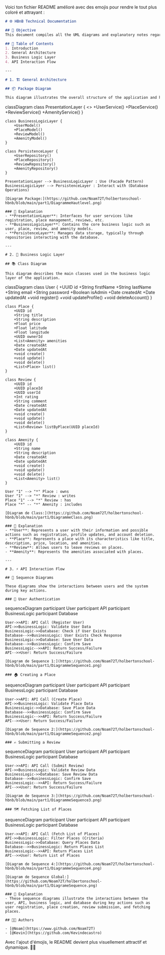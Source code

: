 Voici ton fichier README amélioré avec des emojis pour rendre le tout plus coloré et attrayant :

```markdown
# 🌐 HBnB Technical Documentation

## 🎯 Objective
This document compiles all the UML diagrams and explanatory notes regarding the architecture and design of the HBnB project. It serves as a technical reference for the implementation and development of the application.

## 📑 Table of Contents
1. Introduction
2. General Architecture
3. Business Logic Layer
4. API Interaction Flow

---

# 1. 🏗️ General Architecture

## 📦 Package Diagram

This diagram illustrates the overall structure of the application and how the main components interact with each other.

```
classDiagram
    class PresentationLayer {
        <<Interface>>
        +UserService() 
        +PlaceService() 
        +ReviewService() 
        +AmenityService() 
    }

    class BusinessLogicLayer {
        +UserModel() 
        +PlaceModel() 
        +ReviewModel() 
        +AmenityModel() 
    }

    class PersistenceLayer {
        +UserRepository() 
        +PlaceRepository() 
        +ReviewRepository() 
        +AmenityRepository() 
    }

    PresentationLayer --> BusinessLogicLayer : Use (Facade Pattern)
    BusinessLogicLayer --> PersistenceLayer : Interact with (Database Operations)
```
[Diagram Package:](https://github.com/Noam72T/holbertonschool-hbnb/blob/main/part1/DiagrammeHautlevel.png)

### 📝 Explanation
- **PresentationLayer**: Interfaces for user services like registration, place management, reviews, etc.
- **BusinessLogicLayer**: Contains the core business logic such as user, place, review, and amenity models.
- **PersistenceLayer**: Manages data storage, typically through repositories interacting with the database.

---

# 2. 💼 Business Logic Layer

## 📚 Class Diagram

This diagram describes the main classes used in the business logic layer of the application.

```
classDiagram
    class User {
        +UUID id
        +String firstName
        +String lastName
        +String email
        +String password
        +Boolean isAdmin
        +Date createdAt
        +Date updatedAt
        +void register()
        +void updateProfile()
        +void deleteAccount()
    }
    
    class Place {
        +UUID id
        +String title
        +String description
        +Float price
        +Float latitude
        +Float longitude
        +UUID ownerId
        +List<Amenity> amenities
        +Date createdAt
        +Date updatedAt
        +void create()
        +void update()
        +void delete()
        +List<Place> list()
    }
    
    class Review {
        +UUID id
        +UUID placeId
        +UUID userId
        +Int rating
        +String comment
        +Date createdAt
        +Date updatedAt
        +void create()
        +void update()
        +void delete()
        +List<Review> listByPlace(UUID placeId)
    }
    
    class Amenity {
        +UUID id
        +String name
        +String description
        +Date createdAt
        +Date updatedAt
        +void create()
        +void update()
        +void delete()
        +List<Amenity> list()
    }
    
    User "1" --> "*" Place : owns
    User "1" --> "*" Review : writes
    Place "1" --> "*" Review : has
    Place "*" -- "*" Amenity : includes
```
[Diagram de Class:](https://github.com/Noam72T/holbertonschool-hbnb/blob/main/part1/DiagrammeClass.png)

### 📝 Explanation
- **User**: Represents a user with their information and possible actions such as registration, profile updates, and account deletion.
- **Place**: Represents a place with its characteristics like title, description, price, location, and amenities.
- **Review**: Allows users to leave reviews on places.
- **Amenity**: Represents the amenities associated with places.

---

# 3. ⚡ API Interaction Flow

## 🔄 Sequence Diagrams

These diagrams show the interactions between users and the system during key actions.

### 👤 User Authentication

```
sequenceDiagram
    participant User
    participant API
    participant BusinessLogic
    participant Database

    User->>API: API Call (Register User)
    API->>BusinessLogic: Validate User Data
    BusinessLogic->>Database: Check if User Exists
    Database-->>BusinessLogic: User Exists Check Response
    BusinessLogic->>Database: Save User Data
    Database-->>BusinessLogic: Confirm Save
    BusinessLogic-->>API: Return Success/Failure
    API-->>User: Return Success/Failure
```
[Diagram de Sequence 1:](https://github.com/Noam72T/holbertonschool-hbnb/blob/main/part1/DiagrammeSequence1.png)

### 🏠 Creating a Place

```
sequenceDiagram
    participant User
    participant API
    participant BusinessLogic
    participant Database

    User->>API: API Call (Create Place)
    API->>BusinessLogic: Validate Place Data
    BusinessLogic->>Database: Save Place Data
    Database-->>BusinessLogic: Confirm Save
    BusinessLogic-->>API: Return Success/Failure
    API-->>User: Return Success/Failure
```
[Diagram de Sequence 2:](https://github.com/Noam72T/holbertonschool-hbnb/blob/main/part1/DiagrammeSequence2.png)

### ✍️ Submitting a Review

```
sequenceDiagram
    participant User
    participant API
    participant BusinessLogic
    participant Database

    User->>API: API Call (Submit Review)
    API->>BusinessLogic: Validate Review Data
    BusinessLogic->>Database: Save Review Data
    Database-->>BusinessLogic: Confirm Save
    BusinessLogic-->>API: Return Success/Failure
    API-->>User: Return Success/Failure
```
[Diagram de Sequence 3:](https://github.com/Noam72T/holbertonschool-hbnb/blob/main/part1/DiagrammeSequence3.png)

### 🗺️ Fetching List of Places

```
sequenceDiagram
    participant User
    participant API
    participant BusinessLogic
    participant Database

    User->>API: API Call (Fetch List of Places)
    API->>BusinessLogic: Filter Places (Criteria)
    BusinessLogic->>Database: Query Places Data
    Database-->>BusinessLogic: Return Places List
    BusinessLogic-->>API: Return Places List
    API-->>User: Return List of Places
```
[Diagram de Sequence 4:](https://github.com/Noam72T/holbertonschool-hbnb/blob/main/part1/DiagrammeSequence4.png)

[Diagram de Sequence Global:](https://github.com/Noam72T/holbertonschool-hbnb/blob/main/part1/DiagrameSequence.png)

### 📝 Explanation
- These sequence diagrams illustrate the interactions between the user, API, business logic, and database during key actions such as user registration, place creation, review submission, and fetching places.

## 🧑‍💻 Authors

- [@Noam](https://www.github.com/Noam72T)
- [@Kevin](https://github.com/Kevindecastro)
```

Avec l'ajout d'émojis, le README devient plus visuellement attractif et dynamique. 🎨✨
